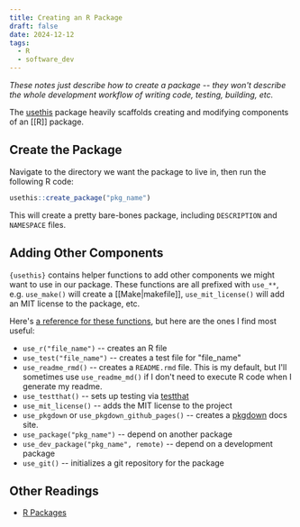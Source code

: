 ```yaml
---
title: Creating an R Package
draft: false
date: 2024-12-12
tags:
  - R
  - software_dev
---
```


*These notes just describe how to create a package -- they won't describe the whole development workflow of writing code, testing, building, etc.*

The [usethis](https://usethis.r-lib.org/) package heavily scaffolds creating and modifying components of an [[R]] package.

## Create the Package

Navigate to the directory we want the package to live in, then run the following R code:

```R
usethis::create_package("pkg_name")
```

This will create a pretty bare-bones package, including `DESCRIPTION` and `NAMESPACE` files.

## Adding Other Components

`{usethis}` contains helper functions to add other components we might want to use in our package. These functions are all prefixed with `use_**`, e.g. `use_make()` will create a [[Make|makefile]], `use_mit_license()` will add an MIT license to the package, etc.

Here's [a reference for these functions](https://usethis.r-lib.org/reference/index.html#package-setup), but here are the ones I find most useful:

- `use_r("file_name")` -- creates an R file
- `use_test("file_name")` -- creates a test file for "file_name"
- `use_readme_rmd()` -- creates a `README.rmd` file. This is my default, but I'll sometimes use `use_readme_md()` if I don't need to execute R code when I generate my readme.
- `use_testthat()` -- sets up testing via [testthat](https://testthat.r-lib.org/)
- `use_mit_license()` -- adds the MIT license to the project
- `use_pkgdown` or `use_pkgdown_github_pages()` -- creates a [pkgdown](https://pkgdown.r-lib.org/) docs site.
- `use_package("pkg_name")` -- depend on another package
- `use_dev_package("pkg_name", remote)` -- depend on a development package
- `use_git()` -- initializes a git repository for the package

## Other Readings

- [R Packages](https://r-pkgs.org/)
